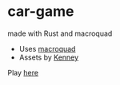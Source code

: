 # car-game
made with Rust and macroquad

* Uses [macroquad](https://macroquad.rs/)
* Assets by [Kenney](https://www.kenney.nl/assets/racing-pack)

Play [here](https://festive-khorana-bf73fb.netlify.app/)

